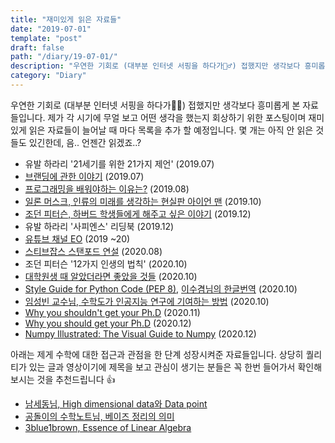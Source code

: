```yaml
---
title: "재미있게 읽은 자료들"
date: "2019-07-01"
template: "post"
draft: false
path: "/diary/19-07-01/"
description: "우연한 기회로 (대부분 인터넷 서핑을 하다가🏄‍♂️) 접했지만 생각보다 흥미롭게 본 자료들입니다. 제가 각 시기에 무얼 보고 어떤 생각을 했는지 회상하기 위한 포스팅이며 재미있게 읽은 자료들이 늘어날 때 마다 목록을 추가 할 예정입니다. 아래는 제게 수학에 대한 접근과 관점을 한 단계 성장시켜준 자료들입니다. 상당히 퀄리티가 있는 글과 영상이기에 제목을 보고 관심이 생기는 분들은 꼭 한번 들어가서 확인해보시는 것을 추천드립니다."
category: "Diary"
---
```


우연한 기회로 (대부분 인터넷 서핑을 하다가🏄‍♂️) 접했지만 생각보다 흥미롭게 본 자료들입니다. 제가 각 시기에 무얼 보고 어떤 생각을 했는지 회상하기 위한 포스팅이며 재미있게 읽은 자료들이 늘어날 때 마다 목록을 추가 할 예정입니다. 몇 개는 아직 안 읽은 것들도 있긴한데, 음.. 언젠간 읽겠죠..?

- 유발 하라리 '21세기를 위한 21가지 제언' (2019.07)
- [브랜딩에 관한 이야기](https://www.theteams.kr/teams/120/post/63992) (2019.07)
- [프로그래밍을 배워야하는 이유는?](https://www.youtube.com/watch?v=SESuctdE9vM) (2019.08)
- [일론 머스크, 인류의 미래를 생각하는 현실판 아이언 맨](https://www.youtube.com/watch?v=dv7powwD-tQ) (2019.10)
- [조던 피터슨, 하버드 학생들에게 해주고 싶은 이야기](https://www.youtube.com/watch?v=TQsrWa_mGCE) (2019.12)
- 유발 하라리 '사피엔스' 리딩북 (2019.12)
- [유튜브 채널 EO](https://www.youtube.com/channel/UCQ2DWm5Md16Dc3xRwwhVE7Q) (2019 ~20)
- [스티브잡스 스탠포드 연설](https://www.youtube.com/watch?v=1utzfa-a5AY) (2020.08)
- 조던 피터슨 '12가지 인생의 법칙' (2020.10)
- [대학원생 때 알았더라면 좋았을 것들](http://gradschoolstory.net/) (2020.10)
- [Style Guide for Python Code (PEP 8)](https://www.python.org/dev/peps/pep-0008/), [이수겸님의 한글번역](https://b.luavis.kr/python/python-convention) (2020.10)
- [임성빈 교수님, 수학도가 인공지능 연구에 기여하는 방법](https://horizon.kias.re.kr/15780/) (2020.10)
- [Why you shouldn't get your Ph.D](https://www.reddit.com/r/MachineLearning/comments/k28qgr/d_why_you_shouldnt_get_your_phd/?utm_source=share&utm_medium=web2x&context=3) (2020.11)
- [Why you should get your Ph.D](https://www.reddit.com/r/MachineLearning/comments/k2pd9n/d_why_you_should_get_your_phd/?utm_source=share&utm_medium=web2x&context=3) (2020.12)
- [Numpy Illustrated: The Visual Guide to Numpy](https://medium.com/better-programming/numpy-illustrated-the-visual-guide-to-numpy-3b1d4976de1d) (2020.12)

 아래는 제게 수학에 대한 접근과 관점을 한 단계 성장시켜준 자료들입니다. 상당히 퀄리티가 있는 글과 영상이기에 제목을 보고 관심이 생기는 분들은 꼭 한번 들어가서 확인해보시는 것을 추천드립니다 👍 

- [남세동님, High dimensional data와 Data point](https://www.facebook.com/dgtgrade/posts/1598044216921105)
- [공돌이의 수학노트님, 베이즈 정리의 의미](https://www.youtube.com/watch?v=euH9C61ywEM)
- [3blue1brown, Essence of Linear Algebra](https://www.youtube.com/watch?v=fNk_zzaMoSs&list=PLZHQObOWTQDPD3MizzM2xVFitgF8hE_ab)